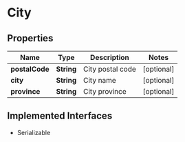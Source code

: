 

# City


## Properties

| Name | Type | Description | Notes |
|------------ | ------------- | ------------- | -------------|
|**postalCode** | **String** | City postal code |  [optional] |
|**city** | **String** | City name |  [optional] |
|**province** | **String** | City province |  [optional] |


## Implemented Interfaces

* Serializable


